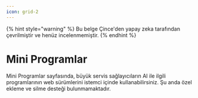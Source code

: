 ```yaml
---
icon: grid-2
---
```


{% hint style="warning" %}
Bu belge Çince'den yapay zeka tarafından çevrilmiştir ve henüz incelenmemiştir.
{% endhint %}

# Mini Programlar  

Mini Programlar sayfasında, büyük servis sağlayıcıların AI ile ilgili programlarının web sürümlerini istemci içinde kullanabilirsiniz. Şu anda özel ekleme ve silme desteği bulunmamaktadır.
